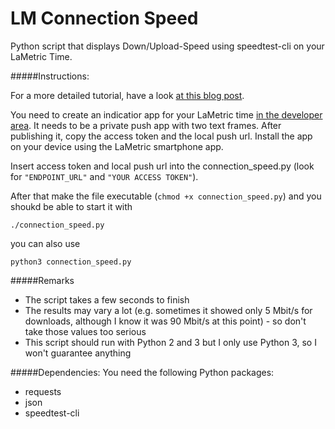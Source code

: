 # LM Connection Speed

Python script that displays Down/Upload-Speed using speedtest-cli on your LaMetric Time.

#####Instructions:

For a more detailed tutorial, have a look [at this blog post](https://blog.aruehe.io/show-download-and-upload-speed-on-your-lametric-time/).

You need to create an indicatior app for your LaMetric time [in the developer area](https://developer.lametric.com). It needs to be a private push app with two text frames. After publishing it, copy the access token and the local push url. Install the app on your device using the LaMetric smartphone app.

Insert access token and local push url into the connection_speed.py (look for `"ENDPOINT_URL"` and `"YOUR ACCESS TOKEN"`).

After that make the file executable (`chmod +x connection_speed.py`) and you shoukd be able to start it with
```
./connection_speed.py
```
you can also use
```
python3 connection_speed.py
```

#####Remarks
- The script takes a few seconds to finish
- The results may vary a lot (e.g. sometimes it showed only 5 Mbit/s for downloads, although I know it was 90 Mbit/s at this point) - so don't take those values too serious 
- This script should run with Python 2 and 3 but I only use Python 3, so I won't guarantee anything

#####Dependencies:
You need the following Python packages:

- requests
- json
- speedtest-cli
